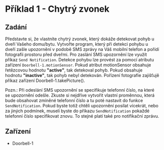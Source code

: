 # Příklad 1 - Chytrý zvonek

## Zadání

Představte si, že vlastníte chytrý zvonek, který dokáže detekovat pohyb u dveří Vašeho domu/bytu. Vytvořte program, který při detekci pohybu u dveří zašle upozornění v podobě SMS zprávy na Váš mobilní telefon a pořídí fotografii prostoru před dveřmi. Pro zaslání SMS upozornění lze využít příkaz `Send Notification`. Detekce pohybu lze provést za pomocí atributu zařízení `Doorbell-1.motionSensor`. Pokud atribut motionSensor obsahuje řetězcovou hodnotu **"active"**, tak detekoval pohyb. Pokud obsahuje hodnotu **"inactive"**, tak pohyb nebyl detekován. Pořízení fotografie zajišťujě příkaz zařízení Doorbell-1.takePicture().

Pozn.: Při odeslání SMS upozornění se specifikuje telefonní číslo, na které se upozornění odešle. Zkuste si nejdříve vytvořit vlastní proměnnou, která bude obsahovat zmíněné telefonní číslo a tu poté nastavit do funkce `SendNotification`. Pokud byste totiž chtěli upozornění posílat vícekrát, nebo za jiných podmínek, museli byste do příkazu `SendNotification` pokaždé telefonní číslo specifikovat znovu. To stejné platí také pro notifikační zprávu.

## Zařízení

- Doorbell-1
